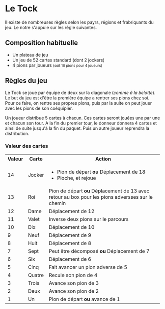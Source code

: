 <h1>Le Tock</h1>

Il existe de nombreuses règles selon les payrs, régions et frabriquants du jeu. Le notre s'appuie sur les règle suivantes.

<h2>Composition habituelle</h2>
<ul>
	<li>Un plateau de jeu</li>
	<li>Un jeu de 52 cartes standard (dont 2 jockers)</li>
	<li>4 pions par joueurs <small>(soit 16 pions pour 4 joueurs)</small></li>
</ul>


<h2>Règles du jeu</h2>

<p>
	Le Tock se joue par équipe de deux sur la diagonale (<i>comme à la belotte</i>). Le but du jeu est d'être la première équipe a rentrer ses pions chez soi. Pour ce faire, on rentre ses propres pions, puis par la suite on peut jouer avec les pions de son coéquipier.
</p>

<p>
	Un joueur distribue 5 cartes à chacun. Ces cartes seront jouées une par une et chacun son tour. A la fin du premier tour, le donneur donnera 4 cartes et ainsi de suite jusqu'à la fin du paquet. Puis un autre joueur reprendra la distribution.
</p>

<p>
	<h3>Valeur des cartes</h3>
	<table>
		<tr>
			<th>Valeur</th>
			<th>Carte</th>
			<th>Action</th>
		</tr>
		<tr>
			<td>14</td>
			<td>Jocker</td>
			<td>
				<ul>
					<li>Pion de départ <b>ou</b> Déplacement de 18</li>
					<li>Pioche, et rejoue</li>
				</ul>
			</td>
		</tr>
		<tr>
			<td>13</td>
			<td>Roi</td>
			<td>Pion de départ <b>ou</b> Déplacement de 13 avec retour au box pour les pions adversses sur le chemin</td>
		</tr>
		<tr>
			<td>12</td>
			<td>Dame</td>
			<td>Déplacement de 12</td>
		</tr>
		<tr>
			<td>11</td>
			<td>Valet</td>
			<td>Inverse deux pions sur le parcours</td>
		</tr>
		<tr>
			<td>10</td>
			<td>Dix</td>
			<td>Déplacement de 10</td>
		</tr>
		<tr>
			<td>9</td>
			<td>Neuf</td>
			<td>Déplacement de 9</td>
		</tr>
		<tr>
			<td>8</td>
			<td>Huit</td>
			<td>Déplacement de 8</td>
		</tr>
		<tr>
			<td>7</td>
			<td>Sept</td>
			<td>Peut être décomposé <b>ou</b> Déplacement de 7</td>
		</tr>
		<tr>
			<td>6</td>
			<td>Six</td>
			<td>Déplacement de 6</td>
		</tr>
		<tr>
			<td>5</td>
			<td>Cinq</td>
			<td>Fait avancer un pion adverse de 5</td>
		</tr>
		<tr>
			<td>4</td>
			<td>Quatre</td>
			<td>Recule son pion de 4</td>
		</tr>
		<tr>
			<td>3</td>
			<td>Trois</td>
			<td>Avance son pion de 3</td>
		</tr>
		<tr>
			<td>2</td>
			<td>Deux</td>
			<td>Avance son pion de 2</td>
		</tr>
		<tr>
			<td>1</td>
			<td>Un</td>
			<td>Pion de départ <b>ou</b> avance de 1</td>
		</tr>
	</table>
</p>

